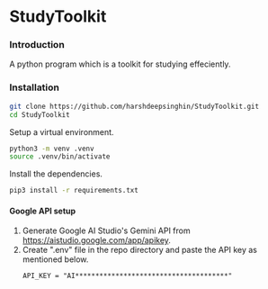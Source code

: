 # StudyToolkit

### Introduction
A python program which is a toolkit for studying effeciently.

### Installation

```bash
git clone https://github.com/harshdeepsinghin/StudyToolkit.git
cd StudyToolkit
```

Setup a virtual environment.

```bash
python3 -m venv .venv
source .venv/bin/activate
```

Install the dependencies.

```bash
pip3 install -r requirements.txt
```

#### Google API setup

1. Generate Google AI Studio's Gemini API from https://aistudio.google.com/app/apikey.
2. Create ".env" file in the repo directory and paste the API key as mentioned below.
    ```
    API_KEY = "AI**************************************"
    ```
